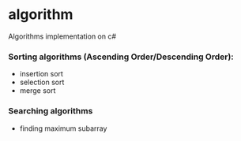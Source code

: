 # algorithm
Algorithms implementation on c#

### Sorting algorithms (Ascending Order/Descending Order):
- insertion sort
- selection sort
- merge sort

### Searching algorithms
- finding maximum subarray
